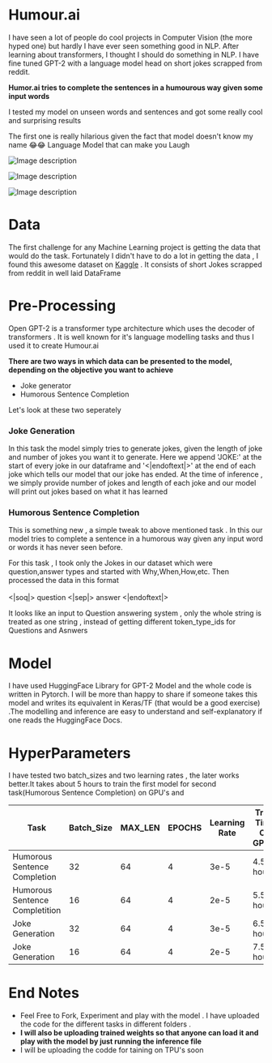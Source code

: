 # Humour.ai

I have seen a lot of people do cool projects in Computer Vision (the more hyped one) but hardly I have ever seen something good in NLP. After learning about transformers, I thought I should do something in NLP. I have fine tuned GPT-2 with a language model head on short jokes scrapped from reddit.

**Humor.ai tries to complete the sentences in a humourous way given some input words**

I tested my model on unseen words and sentences and got some really cool and surprising results

The first one is really hilarious given the fact that model doesn't know my name 😂😂 Language Model that can make you Laugh

![Image description](https://github.com/tanulsingh/Humour.ai/blob/master/Demo/sa.PNG)

![Image description](https://github.com/tanulsingh/Humour.ai/blob/master/Demo/Tanul.PNG)

![Image description](https://github.com/tanulsingh/Humour.ai/blob/master/Demo/saving.PNG)


# Data

The first challenge for any Machine Learning project is getting the data that would do the task. Fortunately I didn't have to do a  lot in getting the data , I found this awesome dataset on [Kaggle]( https://www.kaggle.com/abhinavmoudgil95/short-jokes) . It consists of short Jokes scrapped from reddit in well laid DataFrame

# Pre-Processing

Open GPT-2 is a transformer type architecture which uses the decoder of transformers . It is well known for it's language modelling tasks and thus I used it to create Humour.ai 

**There are two ways in which data can be presented to the model, depending on the objective you want to achieve**

* Joke generator 
* Humorous Sentence Completion

Let's look at these two seperately

### Joke Generation

In this task the model simply tries to generate jokes, given the length of joke and number of jokes you want it to generate.
Here we append 'JOKE:' at the start of every joke in our dataframe and '<|endoftext|>' at the end of each joke which tells our model that our joke has ended.
At the time of inference , we simply provide number of jokes and length of each joke and our model will print out jokes based on what it has learned

### Humorous Sentence Completion

This is something new , a simple tweak to above mentioned task . In this our model tries to complete a sentence in a humorous way given any input word or words it has never seen before.

For this task , I took only the Jokes in our dataset which were question,answer types and started with Why,When,How,etc. Then processed the data in this format<br><br>
<|soq|> question <|sep|> answer <|endoftext|> 

 It looks like an input to Question answering system , only the whole string is treated as one string , instead of getting different token_type_ids for Questions and Asnwers
 
 # Model
 
 I have used HuggingFace Library for GPT-2 Model and the whole code is written in Pytorch. I will be more than happy to share if someone takes this model and writes its equivalent in Keras/TF (that would be a good exercise) .The modelling and inference are easy to understand and self-explanatory if one reads the HuggingFace Docs.
 
 # HyperParameters
 
 I have tested two batch_sizes and two learning rates , the later works  better.It takes about 5 hours to train the first model for second task(Humorous Sentence Completion) on GPU's and  
 
| Task | Batch_Size | MAX_LEN | EPOCHS | Learning Rate| Train Time On GPU's | Train Time on TPU's|
|----------| ------------- | ------------- |------------- | ------------- | ---------|-----------|
|Humorous Sentence Completion|  32 | 64  | 4  | 3e-5  |4.5 hours| 2.5 hours|
|Humorous Sentence Completition| 16  | 64  | 4  | 2e-5  | 5.5 hours | 3 hours|
|Joke Generation | 32  | 64  | 4  | 3e-5  | 6.5 hours | 2.5 hours|
|Joke Generation | 16  | 64  | 4  | 2e-5  | 7.5 hours | 3 hours|

 
 # End Notes
 
* Feel Free to Fork, Experiment and play with the model . I have uploaded the code for the different tasks in different folders . 
 * **I will also be uploading trained weights so that anyone can load it and play with the model by just running the inference file**
 * I will be uploading the codde for taining on TPU's soon
 
